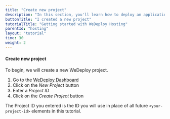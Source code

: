 ```yaml
---
title: "Create new project"
description: "In this section, you'll learn how to deploy an application using WeDeploy Hosting."
buttonTitle: "I created a new project"
tutorialTitle: "Getting started with WeDeploy Hosting"
parentId: "hosting"
layout: "tutorial"
time: 30
weight: 2
---
```


#### Create new project

To begin, we will create a new WeDeploy project.

1. Go to the <a href="http://dashboard.wedeploy.com" target="_blank">WeDeploy Dashboard</a>
2. Click on the _New Project_ button
3. Enter a _Project ID_
4. Click on the _Create Project_ button

The Project ID you entered is the ID you will use in place of all future `<your-project-id>` elements in this tutorial.
